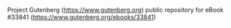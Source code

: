 Project Gutenberg (https://www.gutenberg.org) public repository for eBook #33841 (https://www.gutenberg.org/ebooks/33841)
